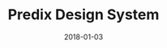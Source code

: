 ---
date: 2018-01-03
title: Predix Design System
company: General Electric
link: https://www.predix-ui.com/
image: ./images/predix.jpg
description: Our user interface components enable you to quickly and easily create Industrial Internet web applications that run on dedicated Predix services and data.

---